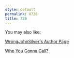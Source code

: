 ```yaml
---
style: default
permalink: X728
title: 728
---
```

You may also like:

[WrongJohnSilver's Author Page](http://scp-wiki.net/wrongjohnsilver-s-author-page)

[Who You Gonna Call?](http://scp-wiki.net/who-you-gonna-call)
